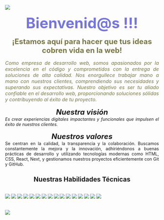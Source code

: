 ![](https://komarev.com/ghpvc/?username=keiko-tadashi-github-ktadashi&color=blue&style=plastic&label=Profile+View)

<h1 align="center" style='margin: 0; font-size: 3rem; text-align: center; color: #7776d6;'>Bienvenid@s !!!</h1>
<!-- <h2 align="center" style='margin: 0; font-size: 2rem; text-align: center; color: #7776d6;'>Soy Keiko Tadashi</h2> -->

</br>
<p align="center" style='margin: 0; font-size: 1.5rem; text-align: center; color: #777646;'>
<strong>¡Estamos aquí para hacer que tus ideas cobren vida en la web!</strong>
</P></br>
<p align="center" style='margin: 0; font-size: 1rem; text-align: justify; color: #777646;'>
<i>Como empresa de desarrollo web, somos apasionados por la excelencia en el código y comprometidos con la entrega de soluciones de alta calidad. Nos enorgullece trabajar mano a mano con nuestros clientes, comprendiendo sus necesidades y superando sus expectativas. Nuestro objetivo es ser tu aliado confiable en el desarrollo web, proporcionando soluciones sólidas y contribuyendo al éxito de tu proyecto. 
</i></p>
</br >
<p align="center" style='margin: 0; font-size: 1.5rem;'>
<i><strong>Nuestra visión</strong></p>
<p align="center" style='margin: 0; text-align: justify;'> Es crear experiencias digitales impactantes y funcionales que impulsen el éxito de nuestros clientes.</i>
</p>
</br>
<p align="center" style='margin: 0; font-size: 1.5rem;'>
<i><strong>Nuestros valores</strong></i></p>
<p align="center" style='margin: 0; text-align: justify;'> Se centran en la calidad, la transparencia y la colaboración. Buscamos constantemente la mejora y la innovación, adhiriéndonos a buenas prácticas de desarrollo y utilizando tecnologías modernas como HTML, CSS, React, Next, y gestionamos nuestros proyectos eficientemente con Git y GitHub.
</p>


<!--
<img src='https://randommeme-five.vercel.app/' style="height: 350px;"/>
-->
<section>
<h2 align="center">Nuestras Habilidades Técnicas</h2>
<br>
<img src="https://img.shields.io/badge/-Ubuntu-333333?style=flat&logo=Ubuntu"/>
<img src="https://img.shields.io/badge/-Git-333333?style=flat&logo=git" />
<img src="https://img.shields.io/badge/-GitHub-333333?style=flat&logo=github" />
<img src="https://img.shields.io/badge/-HTML5-333333?style=flat&logo=HTML5" />
<img src="https://img.shields.io/badge/-CSS-333333?style=flat&logo=CSS3&logoColor=1572B6" />
<img src="https://img.shields.io/badge/-JavaScript-333333?style=flat&logo=javascript" />
<!-- <img src="https://img.shields.io/badge/-typescript.js-333333?style=flat&logo=typescript" /> -->
<img src="https://img.shields.io/badge/-bootrstap.js-333333?style=flat&logo=bootstrap" />
<img src="https://img.shields.io/badge/-Node.js-333333?style=flat&logo=node.js" />
<img src="https://img.shields.io/badge/-sass.js-333333?style=flat&logo=sass" />
<img src="https://img.shields.io/badge/-less.js-333333?style=flat&logo=less" />
<img src="https://img.shields.io/badge/-express.js-333333?style=flat&logo=express" />
<img src="https://img.shields.io/badge/-axios.js-333333?style=flat&logo=axios" />
<img src="https://img.shields.io/badge/-nomgodb.js-333333?style=flat&logo=mongodb" />
<img src="https://img.shields.io/badge/-Markdown-333333?style=flat&logo=markdown" />
<img src="https://img.shields.io/badge/-npm.js-333333?style=flat&logo=npm" />
<img src="https://img.shields.io/badge/-figma-333333?style=flat&logo=figma" />
   <br><br><br>
   <div>
   <a href="https://github.com/keiko-tadashi/github-readme-stats">
	<img src="https://github-readme-stats.vercel.app/api/top-langs/?username=kapelu&custom_title=Lenguajes%20mas%20usados&theme=calm&card_width=850" />
   </div>
</a>
</section>
